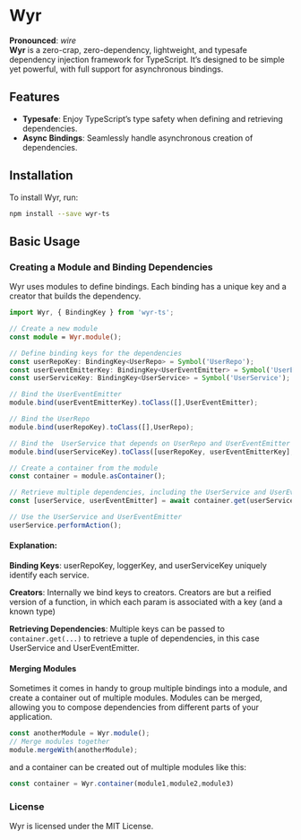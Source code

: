 # Wyr

**Pronounced**: *wire*  
**Wyr** is a zero-crap, zero-dependency, lightweight, and typesafe dependency injection framework for TypeScript. It’s designed to be simple yet powerful, with full support for asynchronous bindings.

## Features

- **Typesafe**: Enjoy TypeScript’s type safety when defining and retrieving dependencies.
- **Async Bindings**: Seamlessly handle asynchronous creation of dependencies.

## Installation

To install Wyr, run:

```bash
npm install --save wyr-ts
```
## Basic Usage

### Creating a Module and Binding Dependencies
Wyr uses modules to define bindings. Each binding has a unique key and a creator that builds the dependency.

```typescript
import Wyr, { BindingKey } from 'wyr-ts';

// Create a new module
const module = Wyr.module();

// Define binding keys for the dependencies
const userRepoKey: BindingKey<UserRepo> = Symbol('UserRepo');
const userEventEmitterKey: BindingKey<UserEventEmitter> = Symbol('UserEventEmitter');
const userServiceKey: BindingKey<UserService> = Symbol('UserService');

// Bind the UserEventEmitter
module.bind(userEventEmitterKey).toClass([],UserEventEmitter);

// Bind the UserRepo
module.bind(userRepoKey).toClass([],UserRepo);

// Bind the  UserService that depends on UserRepo and UserEventEmitter
module.bind(userServiceKey).toClass([userRepoKey, userEventEmitterKey],UserService);

// Create a container from the module
const container = module.asContainer();

// Retrieve multiple dependencies, including the UserService and UserEventEmitter
const [userService, userEventEmitter] = await container.get(userServiceKey, userEventEmitterKey);

// Use the UserService and UserEventEmitter
userService.performAction();

```
#### Explanation:
**Binding Keys**: userRepoKey, loggerKey, and userServiceKey uniquely identify each service.

**Creators**: Internally we bind keys to creators. Creators are but a reified version of a function, in which each param is associated with a key (and a known type)

**Retrieving Dependencies**: Multiple keys can be passed to `container.get(...)` to retrieve a tuple of dependencies, in this case UserService and UserEventEmitter.

#### Merging Modules
Sometimes it comes in handy to group multiple bindings into a module, and create a container out of multiple modules.
Modules can be merged, allowing you to compose dependencies from different parts of your application.

```typescript
const anotherModule = Wyr.module();
// Merge modules together
module.mergeWith(anotherModule);
```
and a container can be created out of multiple modules like this:
```typescript
const container = Wyr.container(module1,module2,module3)
```

### License
Wyr is licensed under the MIT License.
